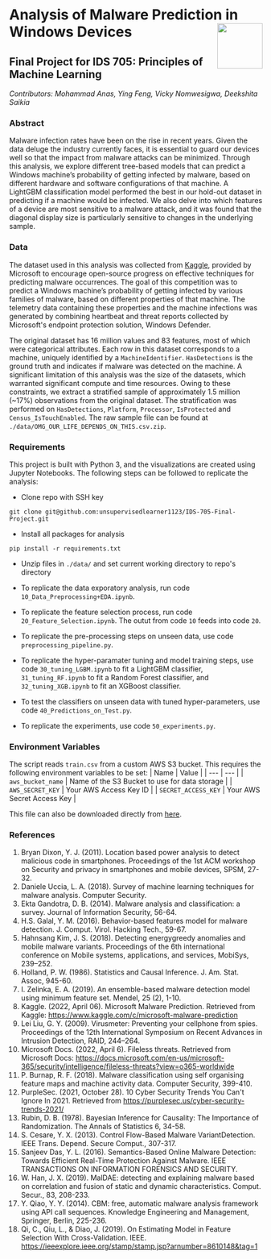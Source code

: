 # Analysis of Malware Prediction in Windows Devices <img width=90 align="right" src="https://upload.wikimedia.org/wikipedia/commons/thumb/e/e6/Duke_University_logo.svg/1024px-Duke_University_logo.svg.png">
## Final Project for IDS 705: Principles of Machine Learning 

*Contributors: Mohammad Anas, Ying Feng, Vicky Nomwesigwa, Deekshita Saikia*

### Abstract
Malware infection rates have been on the rise in recent years. Given the data deluge the industry currently faces, it is essential to guard our devices well so that the impact from malware attacks can be minimized. Through this analysis, we explore different tree-based models that can predict a Windows machine’s probability of getting infected by malware, based on different hardware and software configurations of that machine. A LightGBM classification model performed the best in our hold-out dataset in predicting if a machine would be infected. We also delve into which features of a device are most sensitive to a malware attack, and it was found that the diagonal display size is particularly sensitive to changes in the underlying sample.

### Data
The dataset used in this analysis was collected from [Kaggle](https://www.kaggle.com/competitions/microsoft-malware-prediction), provided by Microsoft to encourage open-source progress on effective techniques for predicting malware occurrences. The goal of this competition was to predict a Windows machine’s probability of getting infected by various families of malware, based on different properties of that machine. The telemetry data containing these properties and the machine infections was generated by combining heartbeat and threat reports collected by Microsoft's endpoint protection solution, Windows Defender.

The original dataset has 16 million values and 83 features, most of which were categorical attributes. Each row in this dataset corresponds to a machine, uniquely identified by a `MachineIdentifier`. `HasDetections` is the ground truth and indicates if malware was detected on the machine. A significant limitation of this analysis was the size of the datasets, which warranted significant compute and time resources. Owing to these constraints, we extract a stratified sample of approximately 1.5 million (~17%) observations from the original dataset. The stratification was performed on `HasDetections`, `Platform`, `Processor`, `IsProtected` and `Census_IsTouchEnabled`. The raw sample file can be found at `./data/OMG_OUR_LIFE_DEPENDS_ON_THIS.csv.zip`.

### Requirements
This project is built with Python 3, and the visualizations are created using Jupyter Notebooks. The following steps can be followed to replicate the analysis:

* Clone repo with SSH key
```
git clone git@github.com:unsupervisedlearner1123/IDS-705-Final-Project.git
```

* Install all packages for analysis
```
pip install -r requirements.txt
```

* Unzip files in `./data/` and set current working directory to repo's directory

* To replicate the data exporatory analysis, run code `10_Data_Preprocessing+EDA.ipynb`.

* To replicate the feature selection process, run code `20_Feature_Selection.ipynb`. The outut from code `10` feeds into code `20`.

* To replicate the pre-processing steps on unseen data, use code `preprocessing_pipeline.py`.

* To replicate the hyper-paramater tuning and model training steps, use code `30_tuning_LGBM.ipynb` to fit a LightGBM classifier, `31_tuning_RF.ipynb` to fit a Random Forest classifier, and `32_tuning_XGB.ipynb` to fit an XGBoost classifier.

* To test the classifiers on unseen data with tuned hyper-parameters, use code `40_Predictions_on_Test.py`.

* To replicate the experiments, use code `50_experiments.py`.

### Environment Variables 
The script reads `train.csv` from a custom AWS S3 bucket. This requires the following environment variables to be set:
| Name | Value |
| --- | --- |
| `aws_bucket_name` | Name of the S3 Bucket to use for data storage |
| `AWS_SECRET_KEY` | Your AWS Access Key ID |
| `SECRET_ACCESS_KEY` | Your AWS Secret Access Key |

This file can also be downloaded directly from [here](https://www.kaggle.com/competitions/microsoft-malware-prediction/data?select=train.csv).

### References
1.	Bryan Dixon, Y. J. (2011). Location based power analysis to detect malicious code in smartphones. Proceedings of the 1st ACM workshop on Security and privacy in smartphones and mobile devices, SPSM, 27-32.
2.	Daniele Uccia, L. A. (2018). Survey of machine learning techniques for malware analysis. Computer Security.
3.	Ekta Gandotra, D. B. (2014). Malware analysis and classification: a survey. Journal of Information Security, 56-64.
4.	H.S. Galal, Y. M. (2016). Behavior-based features model for malware detection. J. Comput. Virol. Hacking Tech., 59-67.
5.	Hahnsang Kim, J. S. (2018). Detecting energygreedy anomalies and mobile malware variants. Proceedings of the 6th international conference on Mobile systems, applications, and services, MobiSys, 239–252.
6.	Holland, P. W. (1986). Statistics and Causal Inference. J. Am. Stat. Assoc, 945-60.
7.	I. Zelinka, E. A. (2019). An ensemble-based malware detection model using minimum feature set. Mendel, 25 (2), 1-10.
8.	Kaggle. (2022, April 06). Microsoft Malware Prediction. Retrieved from Kaggle: https://www.kaggle.com/c/microsoft-malware-prediction
9.	Lei Liu, G. Y. (2009). Virusmeter: Preventing your cellphone from spies. Proceedings of the 12th International Symposium on Recent Advances in Intrusion Detection, RAID, 244–264.
10.	Microsoft Docs. (2022, April 6). Fileless threats. Retrieved from Microsoft Docs: https://docs.microsoft.com/en-us/microsoft-365/security/intelligence/fileless-threats?view=o365-worldwide
11.	P. Burnap, R. F. (2018). Malware classification using self organising feature maps and machine activity data. Computer Security, 399-410.
12.	PurpleSec. (2021, October 28). 10 Cyber Security Trends You Can't Ignore In 2021. Retrieved from https://purplesec.us/cyber-security-trends-2021/
13.	Rubin, D. B. (1978). Bayesian Inference for Causality: The Importance of Randomization. The Annals of Statistics 6, 34-58.
14.	S. Cesare, Y. X. (2013). Control Flow-Based Malware VariantDetection. IEEE Trans. Depend. Secure Comput., 307-317.
15.	Sanjeev Das, Y. L. (2016). Semantics-Based Online Malware Detection: Towards Efficient Real-Time Protection Against Malware. IEEE TRANSACTIONS ON INFORMATION FORENSICS AND SECURITY.
16.	W. Han, J. X. (2019). MalDAE: detecting and explaining malware based on correlation and fusion of static and dynamic characteristics. Comput. Secur., 83, 208-233.
17.	Y. Qiao, Y. Y. (2014). CBM: free, automatic malware analysis framework using API call sequences. Knowledge Engineering and Management, Springer, Berlin, 225-236.
18.	Qi, C., Qiu, L., & Diao, J. (2019). On Estimating Model in Feature Selection With Cross-Validation. IEEE. https://ieeexplore.ieee.org/stamp/stamp.jsp?arnumber=8610148&tag=1
